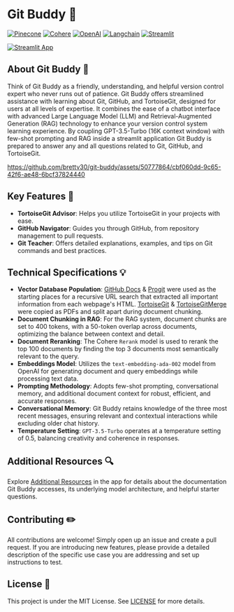 # Git Buddy 🤖

[![Pinecone](https://img.shields.io/badge/-Pinecone-0000ff?style=flat-square&logo=pinecone&logoColor=white)](https://www.pinecone.io)
[![Cohere](https://img.shields.io/badge/Cohere-80006b?style=flat-square&logo=cohere&logoColor=white)](https://cohere.com/)
[![OpenAI](https://img.shields.io/badge/-OpenAI-412991?style=flat-square&logo=openai&logoColor=white)](https://openai.com/)
[![Langchain](https://img.shields.io/badge/-Langchain-gray?style=flat-square)](https://www.langchain.com/)
[![Streamlit](https://img.shields.io/badge/-Streamlit-FF4B4B?style=flat-square&logo=streamlit&logoColor=white)](https://streamlit.io/)

[![Streamlit App](https://static.streamlit.io/badges/streamlit_badge_black_white.svg)](https://git-buddy.streamlit.app/)

## About Git Buddy 📖

Think of Git Buddy as a friendly, understanding, and helpful version control expert who never runs out of patience. Git Buddy offers streamlined assistance with learning about Git, GitHub, and TortoiseGit, designed for users at all levels of expertise. It combines the ease of a chatbot interface with advanced Large Language Model (LLM) and Retrieval-Augmented Generation (RAG) technology to enhance your version control system learning experience. By coupling GPT-3.5-Turbo (16K context window) with few-shot prompting and RAG inside a streamlit application Git Buddy is prepared to answer any and all questions related to Git, GitHub, and TortoiseGit. 

https://github.com/brettv30/git-buddy/assets/50777864/cbf060dd-9c65-42f6-ae48-6bcf37824440

## Key Features 🔑

- **TortoiseGit Advisor**: Helps you utilize TortoiseGit in your projects with ease.
- **GitHub Navigator**: Guides you through GitHub, from repository management to pull requests.
- **Git Teacher**: Offers detailed explanations, examples, and tips on Git commands and best practices.

## Technical Specifications 💡

- **Vector Database Population**: [GitHub Docs](https://docs.github.com/en) & [Progit](https://git-scm.com/book/en/v2) were used as the starting places for a recursive URL search that extracted all important information from each webpage's HTML. [TortoiseGit](https://tortoisegit.org/docs/tortoisegit/) & [TortoiseGitMerge](https://tortoisegit.org/docs/tortoisegitmerge/) were copied as PDFs and split apart during document chunking. 
- **Document Chunking in RAG**: For the RAG system, document chunks are set to 400 tokens, with a 50-token overlap across documents, optimizing the balance between context and detail.
- **Document Reranking**: The Cohere `Rerank` model is used to rerank the top 100 documents by finding the top 3 documents most semantically relevant to the query.
- **Embeddings Model**: Utilizes the `text-embedding-ada-002` model from OpenAI for generating document and query embeddings while processing text data.
- **Prompting Methodology**: Adopts few-shot prompting, conversational memory, and additional document context for robust, efficient, and accurate responses.
- **Conversational Memory**: Git Buddy retains knowledge of the three most recent messages, ensuring relevant and contextual interactions while excluding older chat history.
- **Temperature Setting**: `GPT-3.5-Turbo` operates at a temperature setting of 0.5, balancing creativity and coherence in responses.

## Additional Resources 🔍

Explore [Additional Resources](https://git-buddy.streamlit.app/Additional_Resources) in the app for details about the documentation Git Buddy accesses, its underlying model architecture, and helpful starter questions.

## Contributing ✏️

All contributions are welcome! Simply open up an issue and create a pull request. If you are introducing new features, please provide a detailed description of the specific use case you are addressing and set up instructions to test.

## License 📝

This project is under the MIT License. See [LICENSE](https://github.com/brettv30/git-buddy/blob/main/LICENSE) for more details.
